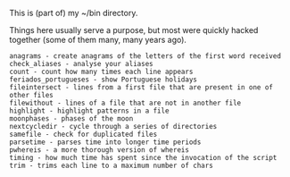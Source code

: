This is (part of) my ~/bin directory.

Things here usually serve a purpose, but most were quickly hacked together (some of them many, many years ago).

	anagrams - create anagrams of the letters of the first word received
	check_aliases - analyse your aliases
	count - count how many times each line appears
	feriados_portugueses - show Portuguese holidays
	fileintersect - lines from a first file that are present in one of other files
	filewithout - lines of a file that are not in another file
	highlight - highlight patterns in a file
	moonphases - phases of the moon
	nextcycledir - cycle through a series of directories
	samefile - check for duplicated files
	parsetime - parses time into longer time periods
	pwhereis - a more thorough version of whereis
	timing - how much time has spent since the invocation of the script
	trim - trims each line to a maximum number of chars
